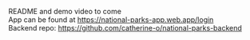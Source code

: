 README and demo video to come<br>
App can be found at https://national-parks-app.web.app/login <br>
Backend repo: https://github.com/catherine-o/national-parks-backend
